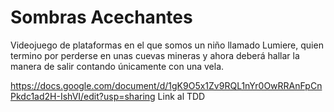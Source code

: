 # Sombras Acechantes

Videojuego de plataformas en el que somos un niño llamado Lumiere, quien termino por perderse en unas cuevas mineras y ahora deberá hallar la manera de salir contando únicamente con una vela. 

https://docs.google.com/document/d/1gK9O5x1Zv9RQL1nYr0OwRRAnFpCnPkdc1ad2H-IshVI/edit?usp=sharing 
Link al TDD
